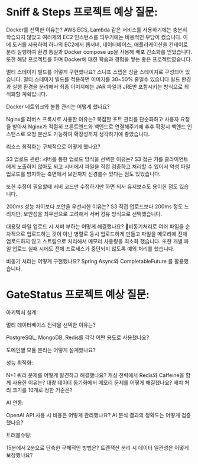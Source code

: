 # Sniff & Steps 프로젝트 예상 질문:

Docker를 선택한 이유는?
AWS ECS, Lambda 같은 서비스를 사용하기에는 충분히 학습되지 않았고
여러개의 EC2 인스턴스를 띄우기에는 비용적인 부담이 컸습니다.
이에 도커를 사용하여 하나의 EC2에서 웹서버, 데이터베이스, 애플리케이션을 컨테이로 분리 실행하여
환경 통일과 Docker compose up을 사용해 배포 간소화를 얻었습니다.
또한 해당 프로젝트를 하며 Docker에 대한 학습과 경험을 쌓는 좋은 프로젝트였습니다.


멀티 스테이지 빌드를 어떻게 구현했나요?
스니프 스텝은 싱글 스테이지로 구성되어 있습니다.
멀티 스테이지 빌드를 적용하면 이미지를 30~50% 줄일수 있습니다
빌드 환경과 실행 환경을 분리해서 최종 이미지에는 JAR 파일과 JRE만 포함시키는 방식으로 최적화할 계획입니다.


Docker 네트워크와 볼륨 관리는 어떻게 했나요?

Nginx를 리버스 프록시로 사용한 이유는?
복잡한 포트 관리를 단순화하고 사용자 요청을 받아서 Nginx가 적절히 프론트엔드와 백엔드로 연결해주기에 
추후 확장시 백엔드 인스턴스로 요청 분산도 가능하여 확장성까지 생각하기에 좋았습니다.


리소스 최적화는 구체적으로 어떻게 했나요?

S3 업로드 관련:
서버를 통한 업로드 방식을 선택한 이유는?
S3 접근 키를 클라이언트에게 노출하지 않아도 되고 서버에서 파일을 직접 검증하고 처리할 수 있어서 악성 파일 업로드를 방지하는 측면에서
보안까지 신경쓸수 있다는 점도 있었습니다.

또한 수정이 필요할때 서버 코드만 수정하기만 하면 되서 유지보수도 용이한 점도 있습니다.

200ms 성능 차이보다 보안을 우선시한 이유는?
S3 직접 업로드보다 200ms 정도 느리지만, 보안성을 최우선으로 고려해서 서버 경유 방식으로 선택했습니다.

대용량 파일 업로드 시 서버 부하는 어떻게 해결했나요?
비동기처리로 여러 파일을 순차적으로 업로드하는 것이 아닌 병렬로 동시 업로드하게 만들고
파일을 메모리에 전체 업로드하지 않고 스트림으로 처리해서 메모리 사용량을 최소화 했습니다.
또한 개별 파일 업로드 실패 시에도 전체 프로세스가 중단되지 않도록 예외 처리를 했습니다.

비동기 처리는 어떻게 구현했나요?
Spring Async와 CompletableFuture 를 활용했습니다.


# GateStatus 프로젝트 예상 질문:
아키텍처 설계:

멀티 데이터베이스 전략을 선택한 이유는?

PostgreSQL, MongoDB, Redis를 각각 어떤 용도로 사용했나요?

도메인별 모듈 분리는 어떻게 설계했나요?

성능 최적화:

N+1 쿼리 문제를 어떻게 발견하고 해결했나요?
캐싱 전략에서 Redis와 Caffeine을 함께 사용한 이유는?
대량 데이터 동기화에서 메모리 문제를 어떻게 해결했나요?
배치 처리 크기를 10개로 정한 기준은?

AI 연동:

OpenAI API 사용 시 비용은 어떻게 관리했나요?
AI 분석 결과의 정확도는 어떻게 검증했나요?

트러블슈팅:

15분에서 2분으로 단축한 구체적인 방법은?
트랜잭션 분리 시 데이터 일관성은 어떻게 보장했나요?